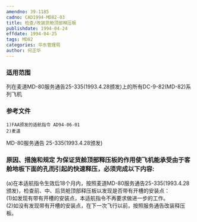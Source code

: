 ```yaml
---
amendno: 39-1185  
cadno: CAD1994-MD82-03  
title: 检查/改装货舱顶部释压板  
publishdate: 1994-04-24  
effdate: 1994-04-25  
tags: MD82  
categories: 华东管理局  
author: 何正华  
---
```

  
### 适用范围  
列在麦道MD-80服务通告25-335(1993.4.28颁发)上的所有DC-9-82(MD-82)系列飞机  
  
<!--more-->  
### 参考文件  
    1)FAA颁发的适航指令 AD94-06-01  
    2)麦道  
MD-80服务通告 25-335(1993.4.28颁发)  
  
### 原因、措施和规定     为保证货舱顶部释压板的作用使飞机能承受由于客舱地板下面的孔而引起的快速释压，必须完成以下内容:  
(a)在本适航指令生效后18个月内，按照麦道MD-80服务通告25-335(1993.4.28颁发)，检查前、中、后货舱顶部释压板以发现是否带有开槽的安装点：  
    (1)如发现有带有开槽的安装点，本适航指令不再要求做进一步的工作。  
    (2)如没有发现带有开槽的安装点，在下一次飞行以前，按照服务通告改装释压板。  
  
